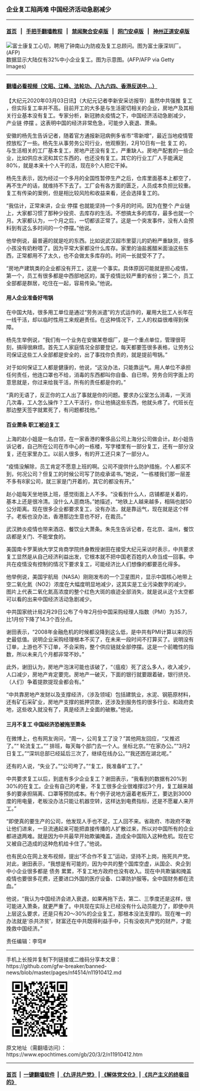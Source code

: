 ### 企业复工陷两难 中国经济活动急剧减少
------------------------

#### [首页](https://github.com/gfw-breaker/banned-news/blob/master/README.md) &nbsp;&nbsp;|&nbsp;&nbsp; [手把手翻墙教程](https://github.com/gfw-breaker/guides/wiki) &nbsp;&nbsp;|&nbsp;&nbsp; [禁闻聚合安卓版](https://github.com/gfw-breaker/bn-android) &nbsp;&nbsp;|&nbsp;&nbsp; [网门安卓版](https://github.com/oGate2/oGate) &nbsp;&nbsp;|&nbsp;&nbsp; [神州正道安卓版](https://github.com/SzzdOgate/update) 



<div><img alt="富士康复工心切，聘用了钟南山为防疫及复工总顾问。图为富士康深圳厂。 (AFP)" class="aligncenter wp-post-image" src="https://i.epochtimes.com/assets/uploads/2020/02/a8d3f628ec6c42be3f13381d7c34fced-600x400.jpg"/>
<div class="red16 caption">
 数据显示大陆仅有32%中小企业复工。图为示意图。(AFP/AFP via Getty Images)
</div>
</div><hr/>

#### [翻墙必看视频（文昭、江峰、法轮功、八九六四、香港反送中...）](https://github.com/gfw-breaker/banned-news/blob/master/pages/link3.md)

<div><p>
 【大纪元2020年03月03日讯】（大纪元记者李新安采访报导）虽然中共强推
 <ok href="https://www.epochtimes.com/gb/tag/%E5%A4%8D%E5%B7%A5.html">
  复工
 </ok>
 ，但实际复工率并不高。目前开工的大多是与生活密切相关的企业，房地产及其相关行业基本没有复工。专家分析，新冠肺炎疫情之下，中国经济活动急剧减少，
 <ok href="https://www.epochtimes.com/gb/tag/%E4%BA%A7%E4%B8%9A%E9%93%BE.html">
  产业链
 </ok>
 <ok href="https://www.epochtimes.com/gb/tag/%E5%81%9C%E6%91%86.html">
  停摆
 </ok>
 。这表明中国的经济非常危急，可能步入衰退、萧条。
</p>
<p>
 安徽的杨先生告诉记者，随着官方通报新冠病例多省市“零新增”，最近当地疫情管控放松了一些。杨先生从事劳务公司行业，他观察到，2月10日有一批
 <ok href="https://www.epochtimes.com/gb/tag/%E5%A4%8D%E5%B7%A5.html">
  复工
 </ok>
 的，与生活相关的工厂基本复工，房地产还没有复工，严重缺人。房地产配套的一些企业，比如供应水泥和其它东西的，也还没有复工。其它的行业工厂人手能满足80%，就是本来十个人干的活，现在8个人把它干掉。
</p>
<p>
 杨先生表示，因为经过一个多月的全国性暂停生产之后，仓库里面基本上都空了，再不生产的话，就维持不下去了。工厂会有各方面的匮乏，人员成本负担比较重。复工有传染的案例，但是相比较风险和收益来看，还会选择复工的。
</p>
<p>
 “我估计，正常来讲，企业
 <ok href="https://www.epochtimes.com/gb/tag/%E5%81%9C%E6%91%86.html">
  停摆
 </ok>
 也就能坚持一个多月的时间。因为在整个
 <ok href="https://www.epochtimes.com/gb/tag/%E4%BA%A7%E4%B8%9A%E9%93%BE.html">
  产业链
 </ok>
 上，大家都习惯了那种少投资、去库存的生活。不想搞太多的库存，最多也就一个月。大家都认为，一个月之后，一切都该正常了。这是一个突发事件，没有人会预料到有这么多时间的一个停摆。”他说。
</p>
<p>
 他举例说，最普遍的就是吃的东西。比如说武汉超市里婴儿的奶粉严重缺货，很多小孩没有奶粉喂了。因为平常大家都没什么库存。家里的油盐酱醋米面油这些东西，正常都用不了太久，也不会做太多库存的。时间一长就受不了了。
</p>
<p>
 “房地产建筑类的企业都没有开工，这是一个事实。具体原因可能就是担心疫情，第一个，员工有很多都是中西部地区的，属于疫情比较严重的省份；第二个，员工全部都是群居，吃住在一起，容易传染。”他说。
</p>
<h4>
 用人企业准备好甩锅
</h4>
<p>
 在中国大陆，很多用工单位是通过“劳务派遣”的方式运作的，雇用大批工人长年在一线干活，却以临时性用工来规避责任。在这种情况下，工人的权益很难得到保障。
</p>
<p>
 杨先生举例说，“我们有一个业务在安徽某卷烟厂，是一个重点单位，管理很苛刻，搞得很麻烦。首先工人家庭情况全部要登记，每天都要签很多表格，让劳务公司保证这些工人全部都是安全的，出了事找你负责的，就是提前甩锅。”
</p>
<p>
 对于如何保证工人都是健康的，他说，“这没办法，只能靠运气。用人单位不承担任何责任，他连口罩也不给，消毒的东西都叫你自备、自已带。劳务合同字面上的意思就是，你过来给我干活，所有的责任都是你的。”
</p>
<p>
 “真的无语了，反正你的工人出了事就是你的问题。要求办公室怎么消毒，一天消几次毒，工人怎么操作？工人干活行，你让他搞这些东西，他就头疼了。代班长在那边整天签字就累死了，有问题都找他。”
</p>
<h4>
 百业萧条 职工被迫复工
</h4>
<p>
 上海的赵小姐是一名白领，在一家香港的奢侈品公司上海分公司做会计。赵小姐告诉记者，自己所在公司在市中心的一栋楼，写字楼里有一部分复工，还有一部分没复，还在家里办工。以前人很多，有的开工还只来了一部分人。
</p>
<p>
 “疫情没解除，员工肯定不愿意上班的啊。公司不提供什么防护措施，个人都买不到，何况公司？但复工的时候公司写了防疫承诺书。”她说，“一栋楼我们那一层差不多有8家公司，就三家是门开着的，其它的都没有开。”
</p>
<p>
 赵小姐每天坐地铁上班，感觉街面上人不多。“没看到什么人，店铺都是关着的，基本上还是很冷清。没什么人逛商场。”她描述，“地铁上人越来越多，相隔也就50公分距离。现在很多企业都要求复工，没有办法，就是靠运气，现在就是这个样子。老板也没办法，香港那边生意也不好，在裁员。”
</p>
<p>
 武汉肺炎疫情也带来酒店、餐饮业大萧条。朱先生告诉记者，在北京、温州，餐饮店都是关门、不能堂食的。
</p>
<p>
 美国南卡罗莱纳大学艾肯商学院终身教授谢田在接受大纪元采访时表示，中共要求复工显然是从自己经济利益出发，它根本就不把中国老百姓的人命当成一回事。中共在疫情没有控制的情况下要求复工，可能经济比人们想像的都要恶化得多。
</p>
<p>
 他举例说，美国宇航局（NASA）刚刚发布的一个卫星图片，显示中国核心地带上空二氧化氮（NO2）浓度在大幅度明显地减少，这其实是工业污染数字的减少。图片上代表二氧化氮高浓度的整个红色大斑的痕迹全部消失，就是说从这个太空都可以看的出来中国经济活动急剧减少。
</p>
<p>
 中共国家统计局2月29日公布了今年2月份中国采购经理人指数（PMI）为35.7，比1月份下降了14.3个百分点。
</p>
<p>
 谢田表示，“2008年金融危机的时候都没降到这么低，是中共有PMI计算以来的历史最低值。说明企业采购经理根本不买了，在未来一段时间不打算买了。说明没有订单，上游也不下订单，不会采购，整个供应链就全部停摆。这是一个前瞻性的指数，所以未来几个月都非常不妙。”
</p>
<p>
 此外，谢田认为，房地产泡沫可能也该破了，“（瘟疫）死了这么多人，收入减少，人口减少，房地产肯定要完。房地产一破灭，下面的银行就要跟着破，银行挤兑、（人们）争着提款提现金都会有。”
</p>
<p>
 “中共靠房地产发财以及支撑经济，（涉及领域）包括建筑业，水泥、钢筋原材料，还有矿石采矿业，房地产支撑的抵押贷款，还涉及到服务性的很多行业、和政府卖地，这些收入就没有了，真是经济上全面的破散。”他说。
</p>
<h4>
 三月不复工 中国经济恐被拖至萧条
</h4>
<p>
 在微博上，也有网友询问，“周一，公司复工了没？”其他网友回应，“又推迟了。”“ 轮流复工。”“ 排班，每天每个部门去一个人。坐标北京。”“在家办公。”“3月2日复工。”“深圳总部已经延后三次了，继续在线办公。”“我还困在湖北呢。”
</p>
<p>
 还有的人说，“失业了。”“公司垮了。”“复工，我准备旷工了。”
</p>
<p>
 中共要求复工以后，到底有多少企业复工？谢田表示，“我看到的数据有20%到30%的在复工。企业有自己的考量，不复工很多企业很难撑过3个月，复工越来越多的要承担隔离、口罩等预防成本。有个例子说地方逼着老板开工，要达到3000度的用电量，老板没办法只能让机器空转，这样达到电费指标，还是不愿雇人来开工。”
</p>
<link href="//vs.youmaker.com/css/api2.css" media="all" rel="stylesheet" target="_blank" type="text/css"/>
<div class="video_fit_container">
</div>
<p>
 “即使真的要生产的公司，他发现人手也不足，工人回不来。省政府、市政府不敢让他们进来，一旦流通起来可能把直接传播的人扩散过来，所以对中国所有的企业都进退两难。就是因为中共最早开始欺骗掩盖，造成全中国陷入这种危机。现在它又被自己造成的这种危机给卡住了。”他说。
</p>
<p>
 也有民众在网上发布视频，提出“不合作不复工”运动，坚持不上岗，拖死共产党。对此，谢田表示，“我想是有可能的，因为中共的整个国库空虚，从国企、央企到中小企业很多都是
 <ok href="https://www.epochtimes.com/gb/tag/%E5%80%BA%E5%8A%A1.html">
  债务
 </ok>
 累累，不复工地方政府也没有收入。现在中共欺骗和掩盖疫情也要很多花费，还要进口外国的医疗设备、口罩防护服等。全中国财务都在流血。”
</p>
<p>
 他说，“我认为中国经济会进入衰退，如果再拖下去，第二、三季度还是这样，很可能进入萧条，就更严重了。中共现在实际上已经没有什么动员能力了，即使中共上层这么要求，还是只有20～30%的企业复工，那根本没法支撑的。现在唯一的办法就是‘杀共济贫’，财富还在中共既得利益手中，只有没收共产党的财产，才能挽救中国经济。”
</p>
<p>
 责任编辑：李穹#
</p>
</div>
<hr/>
手机上长按并复制下列链接或二维码分享本文章：<br/>
https://github.com/gfw-breaker/banned-news/blob/master/pages/nf4514/n11910412.md <br/>
<a href='https://github.com/gfw-breaker/banned-news/blob/master/pages/nf4514/n11910412.md'><img src='https://github.com/gfw-breaker/banned-news/blob/master/pages/nf4514/n11910412.md.png'/></a> <br/>
原文地址（需翻墙访问）：https://www.epochtimes.com/gb/20/3/2/n11910412.htm


------------------------
#### [首页](https://github.com/gfw-breaker/banned-news/blob/master/README.md) &nbsp;|&nbsp; [一键翻墙软件](https://github.com/gfw-breaker/nogfw/blob/master/README.md) &nbsp;| [《九评共产党》](https://github.com/gfw-breaker/9ping.md/blob/master/README.md#九评之一评共产党是什么) | [《解体党文化》](https://github.com/gfw-breaker/jtdwh.md/blob/master/README.md) | [《共产主义的终极目的》](https://github.com/gfw-breaker/gczydzjmd.md/blob/master/README.md)


<img src='http://gfw-breaker.win/banned-news/pages/nf4514/n11910412.md' width='0px' height='0px'/>